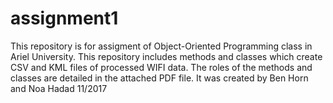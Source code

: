 # assignment1
This repository is for assigment of Object-Oriented Programming class in Ariel University.
This repository includes methods and classes which create CSV and KML files of processed WIFI data. 
The roles of the methods and classes are detailed in the attached PDF file.
It was created by Ben Horn and Noa Hadad 11/2017
